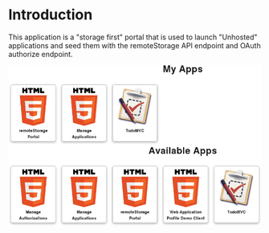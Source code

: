 # Introduction

This application is a "storage first" portal that is used to launch "Unhosted" 
applications and seed them with the remoteStorage API endpoint and OAuth
authorize endpoint.

![html-remoteStorage-portal](https://github.com/fkooman/html-remoteStorage-portal/raw/master/docs/html-remoteStorage-portal-screenshot.png)
